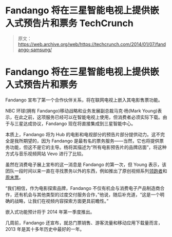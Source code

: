 # Fandango 将在三星智能电视上提供嵌入式预告片和票务 TechCrunch

> 原文：<https://web.archive.org/web/https://techcrunch.com/2014/01/07/fandango-samsung/>

# Fandango 将在三星智能电视上提供嵌入式预告片和票务

Fandango 宣布了第一个合作伙伴关系，将在联网电视上嵌入其电影售票功能。

NBC 环球(拥有 Fandango)移动战略和业务发展副总裁马克·杨(Mark Young)表示，在此之前，这项服务已经可以在智能电视上使用，但消费者必须实际下载。由于与三星达成协议，Fandango 现在将直接集成到三星智能中心。

本质上，Fandango 将为 Hub 的电影和电视部分的预告片部分提供动力。这不完全是我所期望的，因为 Fandango 是最有名的票务服务——当然，它也将提供票务功能，但这不是它的主导。杨将其描述为“所有电影预告片的品牌店面”，将这种方式与音乐视频网站 Vevo 进行了比较。

虽然在消费电子展上宣布的这一消息是 Fandango 的第一次，但 Young 表示，该团队一段时间以来一直在寻找票务以外的东西，例如推出了原创视频系列[领跑者](https://web.archive.org/web/20230205141740/http://www.fandango.com/frontrunners/video_81)和[周末票](https://web.archive.org/web/20230205141740/http://www.fandango.com/weekend-ticket/video_25)。

“我们相信，作为电影探索品牌，Fandango 不仅有机会与消费电子产品制造商合作，还有机会与其他类型的过度交付服务合作，”他说，随后补充道，“这是一个明确的战略，让我们在视频内容探索方面更具前瞻性。”

嵌入式功能预计将于 2014 年第一季度推出。

几周前，Fandango 还宣布，就总门票销售、游客流量和移动应用下载量而言，2013 年是其十多年历史中最好的一年。